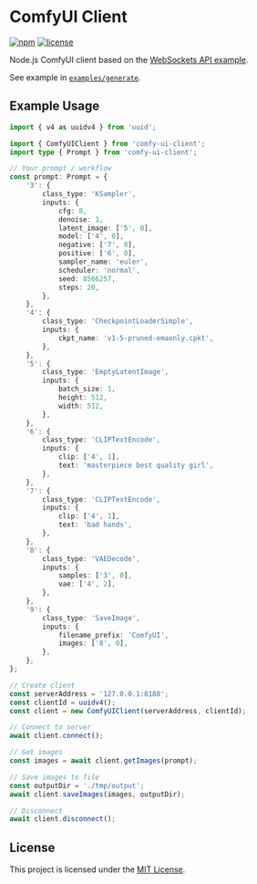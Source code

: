 # ComfyUI Client

[![npm][badge-version]][npm]
[![license][badge-license]][license]

Node.js ComfyUI client based on the [WebSockets API example](https://github.com/comfyanonymous/ComfyUI/blob/master/script_examples/websockets_api_example.py).

See example in [`examples/generate`][examples-generate].

## Example Usage

```ts
import { v4 as uuidv4 } from 'uuid';

import { ComfyUIClient } from 'comfy-ui-client';
import type { Prompt } from 'comfy-ui-client';

// Your prompt / workflow
const prompt: Prompt = {
    '3': {
        class_type: 'KSampler',
        inputs: {
            cfg: 8,
            denoise: 1,
            latent_image: ['5', 0],
            model: ['4', 0],
            negative: ['7', 0],
            positive: ['6', 0],
            sampler_name: 'euler',
            scheduler: 'normal',
            seed: 8566257,
            steps: 20,
        },
    },
    '4': {
        class_type: 'CheckpointLoaderSimple',
        inputs: {
            ckpt_name: 'v1-5-pruned-emaonly.cpkt',
        },
    },
    '5': {
        class_type: 'EmptyLatentImage',
        inputs: {
            batch_size: 1,
            height: 512,
            width: 512,
        },
    },
    '6': {
        class_type: 'CLIPTextEncode',
        inputs: {
            clip: ['4', 1],
            text: 'masterpiece best quality girl',
        },
    },
    '7': {
        class_type: 'CLIPTextEncode',
        inputs: {
            clip: ['4', 1],
            text: 'bad hands',
        },
    },
    '8': {
        class_type: 'VAEDecode',
        inputs: {
            samples: ['3', 0],
            vae: ['4', 2],
        },
    },
    '9': {
        class_type: 'SaveImage',
        inputs: {
            filename_prefix: 'ComfyUI',
            images: ['8', 0],
        },
    },
};

// Create client
const serverAddress = '127.0.0.1:8188';
const clientId = uuidv4();
const client = new ComfyUIClient(serverAddress, clientId);

// Connect to server
await client.connect();

// Get images
const images = await client.getImages(prompt);

// Save images to file
const outputDir = './tmp/output';
await client.saveImages(images, outputDir);

// Disconnect
await client.disconnect();
```

## License

This project is licensed under the [MIT License][license].

[badge-version]: https://img.shields.io/npm/v/comfy-ui-client.svg
[badge-license]: https://img.shields.io/npm/l/comfy-ui-client.svg

[npm]: https://www.npmjs.com/package/comfy-ui-client
[license]: https://github.com/itsKaynine/comfy-ui-client/blob/main/LICENSE

[examples-generate]: https://github.com/itsKaynine/comfy-ui-client/tree/main/examples/generate
